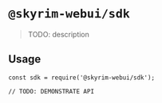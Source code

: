 # `@skyrim-webui/sdk`

> TODO: description

## Usage

```
const sdk = require('@skyrim-webui/sdk');

// TODO: DEMONSTRATE API
```
